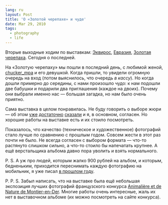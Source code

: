 ```yaml
---
lang: ru
layout: Post
title: 'О «Золотой черепахе» и чуде'
date: Mar 29, 2010
tags:
  - photography
  - life
---
```


Вторые выходные ходим по выставкам: [Эквирос](http://www.equiros.ru/ 'Лошадиная выствка'), [Евразия](http://rkf.org.ru/shows/eurasia/2010.html 'Собачья выставка'), [Золотая черепаха](http://animalphoto.ru/ 'Лучшие фотографии дикой природы'). Сегодня о последней.

<!--more-->

На «Золотую черепаху» мы пошли в последний день, с любимой женой, [chucker_mpa](http://chucker-mpa.livejournal.com/) и его девушкой. Когда пришли, то увидели огромную очередь на вход (потом выяснилось, что очередь _в кассу_). Но когда дошли примерно до середины, с нами произошло чудо: к нам подошли две бабушки и подарили два приглашения (каждое на двоих). Почему они выбрали именно нас — большая загадка, но нам было очень приятно.

Сама выставка в целом понравилась. Не буду говорить о выборе жюри — об этом [уже](http://d-konstantinov.livejournal.com/540054.html) [достаточно](http://samebody.livejournal.com/69420.html) [сказали](http://vvp-tm.livejournal.com/309889.html) и я, в основном, согласен. Но хорошие работы на выставке есть и их стоило посмотреть.

Показалось, что качество (техническое и художественное) фотографий стало лучше по сравнению с прошлым годом. Совсем жести в этот раз почти не было. Не всегда согласен с выбором формата — что-то растянуто слишком сильно, а что-то стоило бы напечатать крупнее. А ещё верстальщика альбома давно пора уволить и взять нормального.

P. S. А уж про людей, которым жалко 900 рублей на альбом, и которым, бедненьким, приходится переснимать каждую фотографию на мобильник, я уже писал [в прошлом году](/blog/3377).

P. P. S. Забыл написать, что на выставке была ещё небольшая экспозиция лучших фотографий французского конкурса [Animalière et de Nature de Montier-en-Der](http://www.festiphoto-montier.org/afpanEN.htm 'Сайт конкурса'). Многие работы очень интересные, жаль их нет в выставочном альбоме (их можно посмотреть на сайте конкурса).
